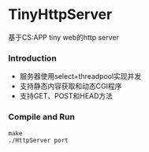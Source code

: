 # TinyHttpServer
基于CS:APP tiny web的http server

### Introduction

+ 服务器使用select+threadpool实现并发
+ 支持静态内容获取和动态CGI程序
+ 支持GET、POST和HEAD方法

### Compile and Run

```
make
./HttpServer port
```

